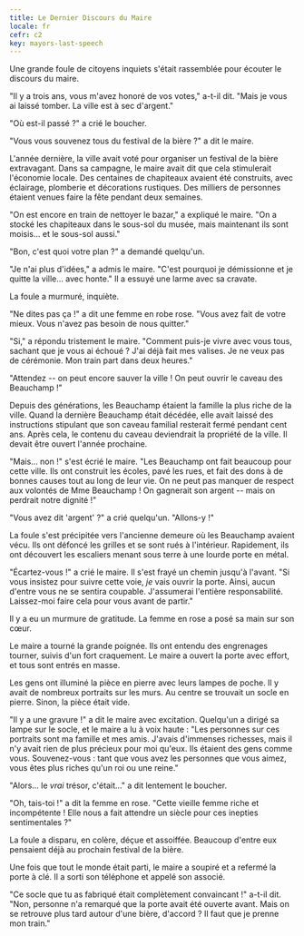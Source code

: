 ```yaml
---
title: Le Dernier Discours du Maire
locale: fr
cefr: c2
key: mayors-last-speech
---
```


Une grande foule de citoyens inquiets s'était rassemblée pour écouter le discours du maire.

"Il y a trois ans, vous m'avez honoré de vos votes," a-t-il dit. "Mais je vous ai laissé tomber. La ville est à sec d'argent."

"Où est-il passé ?" a crié le boucher.

"Vous vous souvenez tous du festival de la bière ?" a dit le maire.

L'année dernière, la ville avait voté pour organiser un festival de la bière extravagant. Dans sa campagne, le maire avait dit que cela stimulerait l'économie locale. Des centaines de chapiteaux avaient été construits, avec éclairage, plomberie et décorations rustiques. Des milliers de personnes étaient venues faire la fête pendant deux semaines.

"On est encore en train de nettoyer le bazar," a expliqué le maire. "On a stocké les chapiteaux dans le sous-sol du musée, mais maintenant ils sont moisis... et le sous-sol aussi."

"Bon, c'est quoi votre plan ?" a demandé quelqu'un.

"Je n'ai plus d'idées," a admis le maire. "C'est pourquoi je démissionne et je quitte la ville... avec honte." Il a essuyé une larme avec sa cravate.

La foule a murmuré, inquiète.

"Ne dites pas ça !" a dit une femme en robe rose. "Vous avez fait de votre mieux. Vous n'avez pas besoin de nous quitter."

"Si," a répondu tristement le maire. "Comment puis-je vivre avec vous tous, sachant que je vous ai échoué ? J'ai déjà fait mes valises. Je ne veux pas de cérémonie. Mon train part dans deux heures."

"Attendez -- on peut encore sauver la ville ! On peut ouvrir le caveau des Beauchamp !"

Depuis des générations, les Beauchamp étaient la famille la plus riche de la ville. Quand la dernière Beauchamp était décédée, elle avait laissé des instructions stipulant que son caveau familial resterait fermé pendant cent ans. Après cela, le contenu du caveau deviendrait la propriété de la ville. Il devait être ouvert l'année prochaine.

"Mais... non !" s'est écrié le maire. "Les Beauchamp ont fait beaucoup pour cette ville. Ils ont construit les écoles, pavé les rues, et fait des dons à de bonnes causes tout au long de leur vie. On ne peut pas manquer de respect aux volontés de Mme Beauchamp ! On gagnerait son argent -- mais on perdrait notre dignité !"

"Vous avez dit 'argent' ?" a crié quelqu'un. "Allons-y !"

La foule s'est précipitée vers l'ancienne demeure où les Beauchamp avaient vécu. Ils ont défoncé les grilles et se sont rués à l'intérieur. Rapidement, ils ont découvert les escaliers menant sous terre à une lourde porte en métal.

"Écartez-vous !" a crié le maire. Il s'est frayé un chemin jusqu'à l'avant. "Si vous insistez pour suivre cette voie, *je* vais ouvrir la porte. Ainsi, aucun d'entre vous ne se sentira coupable. J'assumerai l'entière responsabilité. Laissez-moi faire cela pour vous avant de partir."

Il y a eu un murmure de gratitude. La femme en rose a posé sa main sur son cœur.

Le maire a tourné la grande poignée. Ils ont entendu des engrenages tourner, suivis d'un fort craquement. Le maire a ouvert la porte avec effort, et tous sont entrés en masse.

Les gens ont illuminé la pièce en pierre avec leurs lampes de poche. Il y avait de nombreux portraits sur les murs. Au centre se trouvait un socle en pierre. Sinon, la pièce était vide.

"Il y a une gravure !" a dit le maire avec excitation. Quelqu'un a dirigé sa lampe sur le socle, et le maire a lu à voix haute : "Les personnes sur ces portraits sont ma famille et mes amis. J'avais d'immenses richesses, mais il n'y avait rien de plus précieux pour moi qu'eux. Ils étaient des gens comme vous. Souvenez-vous : tant que vous avez les personnes que vous aimez, vous êtes plus riches qu'un roi ou une reine."

"Alors... le *vrai* trésor, c'était..." a dit lentement le boucher.

"Oh, tais-toi !" a dit la femme en rose. "Cette vieille femme riche et incompétente ! Elle nous a fait attendre un siècle pour ces inepties sentimentales ?"

La foule a disparu, en colère, déçue et assoiffée. Beaucoup d'entre eux pensaient déjà au prochain festival de la bière.

Une fois que tout le monde était parti, le maire a soupiré et a refermé la porte à clé. Il a sorti son téléphone et appelé son associé.

"Ce socle que tu as fabriqué était complètement convaincant !" a-t-il dit. "Non, personne n'a remarqué que la porte avait été ouverte avant. Mais on se retrouve plus tard autour d'une bière, d'accord ? Il faut que je prenne mon train."